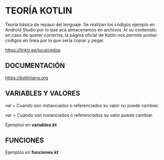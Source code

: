 # TEORÍA KOTLIN

Teoría básica de repaso del lenguaje. Se realizan los códigos ejemplo en Android Studio por lo que acá almacenamos en archivos .kt su contenido; en caso de querer correrlos, la página oficial de Kotlin nos permite probar códigos en línea por lo que sería copiar y pegar.

https://linktr.ee/jucaicedoa

## DOCUMENTACIÓN 

https://kotlinlang.org 

## VARIABLES Y VALORES

val = Cuando son instanciados o referenciados su valor no puede cambiar.

var = Cuando son instanciados o referenciados su valor puede cambiar.

Ejemplos en **variables.kt**
## FUNCIONES

Ejemplos en **funciones.kt**